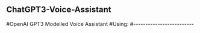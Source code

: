 ## ChatGPT3-Voice-Assistant
#OpenAI GPT3 Modelled Voice Assistant
#Using:
#-------------------------
